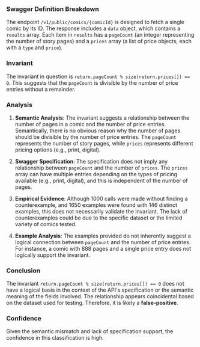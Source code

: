 ### Swagger Definition Breakdown
The endpoint `/v1/public/comics/{comicId}` is designed to fetch a single comic by its ID. The response includes a `data` object, which contains a `results` array. Each item in `results` has a `pageCount` (an integer representing the number of story pages) and a `prices` array (a list of price objects, each with a `type` and `price`).

### Invariant
The invariant in question is `return.pageCount % size(return.prices[]) == 0`. This suggests that the `pageCount` is divisible by the number of price entries without a remainder.

### Analysis
1. **Semantic Analysis**: The invariant suggests a relationship between the number of pages in a comic and the number of price entries. Semantically, there is no obvious reason why the number of pages should be divisible by the number of price entries. The `pageCount` represents the number of story pages, while `prices` represents different pricing options (e.g., print, digital).

2. **Swagger Specification**: The specification does not imply any relationship between `pageCount` and the number of `prices`. The `prices` array can have multiple entries depending on the types of pricing available (e.g., print, digital), and this is independent of the number of pages.

3. **Empirical Evidence**: Although 1000 calls were made without finding a counterexample, and 1650 examples were found with 146 distinct examples, this does not necessarily validate the invariant. The lack of counterexamples could be due to the specific dataset or the limited variety of comics tested.

4. **Example Analysis**: The examples provided do not inherently suggest a logical connection between `pageCount` and the number of price entries. For instance, a comic with 888 pages and a single price entry does not logically support the invariant.

### Conclusion
The invariant `return.pageCount % size(return.prices[]) == 0` does not have a logical basis in the context of the API's specification or the semantic meaning of the fields involved. The relationship appears coincidental based on the dataset used for testing. Therefore, it is likely a **false-positive**.

### Confidence
Given the semantic mismatch and lack of specification support, the confidence in this classification is high.
